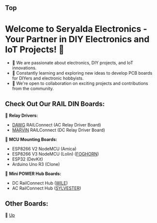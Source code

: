 ## Top

# Welcome to Seryalda Electronics - Your Partner in DIY Electronics and IoT Projects! 👋

- 👀 We are passionate about electronics, DIY projects, and IoT innovations.
- 🌱 Constantly learning and exploring new ideas to develop PCB boards for DIYers and electronic hobbyists.
- 🤝 We're open to collaboration on exciting projects and contributions from the community.

## Check Out Our RAIL DIN Boards:

🔌 **Relay Drivers:**
  - [DAWG](https://github.com/seryalda/dawg) RAILConnect (AC Relay Driver Board)
  - [MARVIN](https://github.com/seryalda/marvin) RAILConnect (DC Relay Driver Board) 

🌟 **MCU Mounting Boards:**
  - ESP8266 V2 NodeMCU (Amica)
  - ESP8266 V3 NodeMCU (Lolin) ([FOGHORN](https://github.com/seryalda/foghorn))
  - ESP32 (DevKit)
  - Arduino Uno R3 (Clone)

🔋 **Mini POWER Hub Boards:**
  - DC RailConnect Hub ([WILE](https://github.com/seryalda/wile))
  - AC RailConnect Hub ([SYLVESTER](https://github.com/seryalda/sylvester))

## Other Boards:

🔗 [Up](#top)


<!--

1. **Integrated Circuits (IC)**
2. **Microcontrollers**
3. **Transformers**
4. **Batteries**
5. **Fuses**
6. **Relays**
7. **Switches**
8. **Motors**
9. **Circuit Breakers**
10. **Terminals and Connectors**
11. **Resistors**
12. **Capacitors**
13. **Inductive Components (Including Transformers)**
14. **Piezoelectric Devices (Crystals, Resonators)**
15. **Diodes**
16. **Transistors**
17. **Electrical Wires & Power Cables**
18. **Solar Cells**
19. **Light Emitting Diodes (LEDs)**
20. **Digital and Analog Sensors**
21. **Current Sensors**
22. **Voltage Sensors**
23. **Voltage Meters**
24. **Current Meters**
25. **Printed Circuit Boards**
26. **RAIL DIN PCB Boards for Power Supplies**
27. **RAIL DIN PCB Boards for Power Distribution**
28. **RAIL DIN PCB Boards for Relay Switching**
29. **RAIL DIN PCB Boards for Mounting Microcontrollers**
30. **RAIL DIN PCB Boards for Interfacing with Sensors**
31. **RAIL DIN PCB Boards for Interfacing with Computers**

-->
